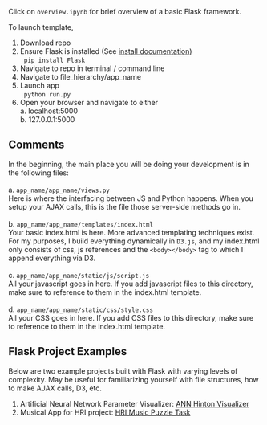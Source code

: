 Click on `overview.ipynb` for brief overview of a basic Flask framework.

To launch template,
1. Download repo
2. Ensure Flask is installed (See <a href="http://flask.pocoo.org/docs/0.12/installation/">install documentation)</a><br>
    <code> pip install Flask </code>
3. Navigate to repo in terminal / command line
4. Navigate to file_hierarchy/app_name
5. Launch app <br>
    <code> python run.py </code>
6. Open your browser and navigate to either <br>
    a. localhost:5000 <br>
    b. 127.0.0.1:5000

## Comments
In the beginning, the main place you will be doing your development is in the following files:<br><br>
a. `app_name/app_name/views.py` <br>
    Here is where the interfacing between JS and Python happens. When you setup your AJAX calls, this is the file those server-side methods go in.<br><br>
b. `app_name/app_name/templates/index.html` <br>
    Your basic index.html is here. More advanced templating techniques exist. For my purposes, I build everything dynamically in `D3.js`, and my index.html only consists of css, js references and the `<body></body>` tag to which I append everything via D3. <br><br>
c. `app_name/app_name/static/js/script.js` <br>
    All your javascript goes in here. If you add javascript files to this directory, make sure to reference to them in the index.html template. <br><br>
d. `app_name/app_name/static/css/style.css` <br>
    All your CSS goes in here. If you add CSS files to this directory, make sure to reference to them in the index.html template. <br>

## Flask Project Examples
Below are two example projects built with Flask with varying levels of complexity. May be useful for familiarizing yourself with file structures, how to make AJAX calls, D3, etc. <br>

1. Artificial Neural Network Parameter Visualizer: <a href="https://github.com/michael-iuzzolino/ann_hinton_visualizer">ANN Hinton Visualizer</a>
2. Musical App for HRI project: <a href="https://github.com/michael-iuzzolino/hri_music_puzzle_task">HRI Music Puzzle Task</a>
